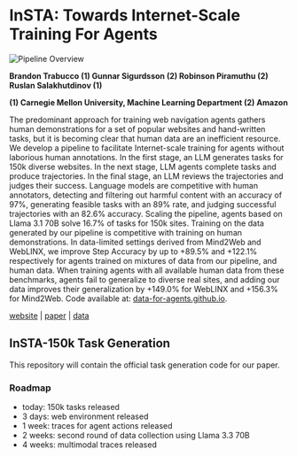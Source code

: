 # InSTA: Towards Internet-Scale Training For Agents

![Pipeline Overview](https://data-for-agents.github.io/static/images/pipeline_overview.png)

**Brandon Trabucco (1) Gunnar Sigurdsson (2) Robinson Piramuthu (2) Ruslan Salakhutdinov (1)**

**(1) Carnegie Mellon University, Machine Learning Department (2) Amazon**

The predominant approach for training web navigation agents gathers human demonstrations for a set of popular websites and hand-written tasks, but it is becoming clear that human data are an inefficient resource. We develop a pipeline to facilitate Internet-scale training for agents without laborious human annotations. In the first stage, an LLM generates tasks for 150k diverse websites. In the next stage, LLM agents complete tasks and produce trajectories. In the final stage, an LLM reviews the trajectories and judges their success. Language models are competitive with human annotators, detecting and filtering out harmful content with an accuracy of 97%, generating feasible tasks with an 89% rate, and judging successful trajectories with an 82.6% accuracy. Scaling the pipeline, agents based on Llama 3.1 70B solve 16.7% of tasks for 150k sites. Training on the data generated by our pipeline is competitive with training on human demonstrations. In data-limited settings derived from Mind2Web and WebLINX, we improve Step Accuracy by up to +89.5% and +122.1% respectively for agents trained on mixtures of data from our pipeline, and human data. When training agents with all available human data from these benchmarks, agents fail to generalize to diverse real sites, and adding our data improves their generalization by +149.0% for WebLINX and +156.3% for Mind2Web. Code available at: [data-for-agents.github.io](https://data-for-agents.github.io).

[website](https://data-for-agents.github.io)    |    [paper](https://arxiv.org/abs/2502.06776)    |    [data](https://huggingface.co/datasets/data-for-agents/insta-150k)

## InSTA-150k Task Generation

This repository will contain the official task generation code for our paper.

### Roadmap

* today: 150k tasks released
* 3 days: web environment released
* 1 week: traces for agent actions released
* 2 weeks: second round of data collection using Llama 3.3 70B
* 4 weeks: multimodal traces released
